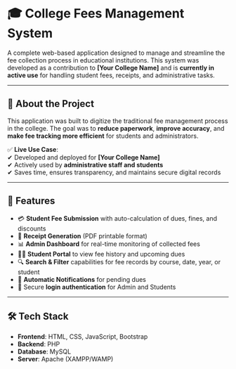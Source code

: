 # 🎓 College Fees Management System

A complete web-based application designed to manage and streamline the fee collection process in educational institutions. This system was developed as a contribution to **[Your College Name]** and is **currently in active use** for handling student fees, receipts, and administrative tasks.

---

## 🏫 About the Project

This application was built to digitize the traditional fee management process in the college. The goal was to **reduce paperwork**, **improve accuracy**, and **make fee tracking more efficient** for students and administrators.

✅ **Live Use Case**:  
✔ Developed and deployed for **[Your College Name]**  
✔ Actively used by **administrative staff and students**  
✔ Saves time, ensures transparency, and maintains secure digital records

---

## 🚀 Features

- 💳 **Student Fee Submission** with auto-calculation of dues, fines, and discounts
- 🧾 **Receipt Generation** (PDF printable format)
- 📊 **Admin Dashboard** for real-time monitoring of collected fees
- 👨‍🎓 **Student Portal** to view fee history and upcoming dues
- 🔍 **Search & Filter** capabilities for fee records by course, date, year, or student
- 📅 **Automatic Notifications** for pending dues
- 🔐 Secure **login authentication** for Admin and Students

---

## 🛠️ Tech Stack

- **Frontend**: HTML, CSS, JavaScript, Bootstrap  
- **Backend**: PHP  
- **Database**: MySQL  
- **Server**: Apache (XAMPP/WAMP)



